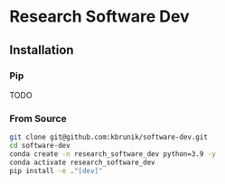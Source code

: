 # Research Software Dev

## Installation

### Pip

TODO

### From Source

```bash
git clone git@github.com:kbrunik/software-dev.git
cd software-dev
conda create -n research_software_dev python=3.9 -y
conda activate research_software_dev
pip install -e ."[dev]"
```